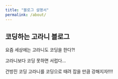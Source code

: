 ```yaml
---
title: "블로그 설명서"
permalink: /about/
---
```


## 코딩하는 고라니 블로그

요즘 세상에는 고라니도 코딩을 한다?!

고라니보다 코딩 못하면 서럽다...

건방진 코딩 고라니를 코딩으로 때려 잡을 만큼 강해지자!!!!
